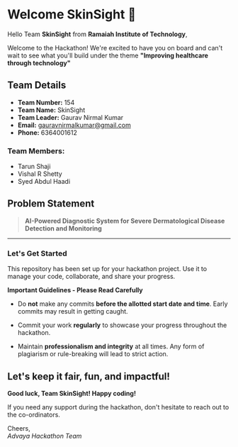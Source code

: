 # Welcome SkinSight 👋

Hello Team **SkinSight** from **Ramaiah Institute of Technology**,

Welcome to the Hackathon! We're excited to have you on board and can't wait to see what you'll build under the theme **"Improving healthcare through technology"** 

## Team Details

- **Team Number:** 154  
- **Team Name:** SkinSight
- **Team Leader:** Gaurav Nirmal Kumar  
- **Email:** gauravnirmalkumar@gmail.com  
- **Phone:** 6364001612  

### Team Members:
- Tarun Shaji 
- Vishal R Shetty 
- Syed Abdul Haadi 

## Problem Statement

> **AI-Powered Diagnostic System for Severe Dermatological Disease Detection and Monitoring**

---

### Let's Get Started 

This repository has been set up for your hackathon project. Use it to manage your code, collaborate, and share your progress.

**Important Guidelines - Please Read Carefully**

- Do **not** make any commits **before the allotted start date and time**. Early commits may result in getting caught.
- Commit your work **regularly** to showcase your progress throughout the hackathon.

- Maintain **professionalism and integrity** at all times. Any form of plagiarism or rule-breaking will lead to strict action.

Let's keep it fair, fun, and impactful! 
---

**Good luck, Team SkinSight! Happy coding!**

If you need any support during the hackathon, don't hesitate to reach out to the co-ordinators.

Cheers,  
_Advaya Hackathon Team_